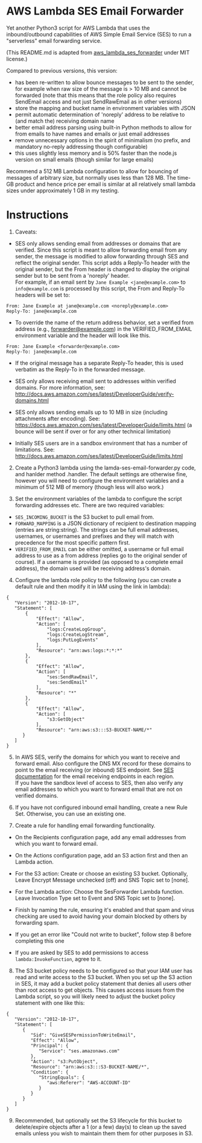 # AWS Lambda SES Email Forwarder

Yet another Python3 script for AWS Lambda that uses the inbound/outbound
capabilities of AWS Simple Email Service (SES) to run a "serverless" email
forwarding service.

(This README.md is adapted from [aws_lambda_ses_forwarder](https://github.com/arithmetric/aws-lambda-ses-forwarder)
under MIT license.)

Compared to previous versions, this version:
- has been re-written to allow bounce messages to be sent to the sender,
 for example when raw size of the message is > 10 MB and cannot be forwarded
 (note that this means that the role policy also requires SendEmail access and not
 just SendRawEmail as in other versions)
- store the mapping and bucket name in environment variables with JSON
- permit automatic determination of 'noreply' address to be relative to (and
 match the) receiving domain name
- better email address parsing using built-in Python methods to allow for from
 emails to have names and emails or just email addresses
- remove unnecessary options in the spirit of minimalism (no prefix, and
 mandatory no-reply addressing though configurable)
- this uses slightly less memory and is 50% faster than the node.js version on
 small emails (though similar for large emails)

Recommend a 512 MB Lambda configuration to allow for bouncing of messages of
arbitrary size, but normally uses less than 128 MB. The time-GB product and
hence price per email is similar at all relatively small lambda sizes under
approximately 1 GB in my testing.

# Instructions

1. Caveats:
 - SES only allows sending email from addresses or domains that are verified.
Since this script is meant to allow forwarding email from any sender, the
message is modified to allow forwarding through SES and reflect the original
sender. This script adds a Reply-To header with the original sender, but the
From header is changed to display the original sender but to be sent from a
'noreply' header.  
For example, if an email sent by `Jane Example <jane@example.com>` to
  `info@example.com` is processed by this script, the From and Reply-To headers
  will be set to:

  ```
  From: Jane Example at jane@example.com <noreply@example.com>
  Reply-To: jane@example.com
  ```

  - To override the name of the return address behavior, set a verified from
  address (e.g., forwarder@example.com) in the VERIFIED_FROM_EMAIL environment
  variable and the header will look like this.

  ```
  From: Jane Example <forwarder@example.com>
  Reply-To: jane@example.com
  ```
 - If the original message has a separate Reply-To header, this is used verbatim
as the Reply-To in the forwarded message.

 - SES only allows receiving email sent to addresses within verified domains. For
more information, see:
http://docs.aws.amazon.com/ses/latest/DeveloperGuide/verify-domains.html

 - SES only allows sending emails up to 10 MB in size (including attachments
after encoding). See:
https://docs.aws.amazon.com/ses/latest/DeveloperGuide/limits.html
(a bounce will be sent if over or for any other technical limitation)

 - Initially SES users are in a sandbox environment that has a number of
limitations. See:
http://docs.aws.amazon.com/ses/latest/DeveloperGuide/limits.html

2. Create a Python3 lambda using the lamda-ses-email-forwarder.py code,
and hanlder method <filename>.handler. The default settings are otherwise
fine, however you will need to configure the environment variables and a minimum of
512 MB of memory (though less will also work.)

3. Set the environment variables of the lambda to configure the script forwarding addresses etc.
There are two required variables:

 - `SES_INCOMING_BUCKET` is the S3 bucket to pull email from.  
 - `FORWARD_MAPPING` is a JSON dictionary of recipient to destination mapping (entries
are string:string). The strings can be full email addresses, usernames, or usernames
and prefixes and they will match with precedence for the most specific pattern first.  
 - `VERIFIED_FROM_EMAIL` can be either omitted, a username or full email address to use
as a from address (replies go to the original sender of course). If a username
is provided (as opposed to a complete email address), the domain used will be
receiving address's domain. 

4. Configure the lambda role policy to the following (you can create a default rule and then
modify it in IAM using the link in lambda):  
 ```
{
    "Version": "2012-10-17",
    "Statement": [
        {
            "Effect": "Allow",
            "Action": [
                "logs:CreateLogGroup",
                "logs:CreateLogStream",
                "logs:PutLogEvents"
            ],
            "Resource": "arn:aws:logs:*:*:*"
        },
        {
            "Effect": "Allow",
            "Action": [
                "ses:SendRawEmail",
                "ses:SendEmail"
            ],
            "Resource": "*"
        },
        {
            "Effect": "Allow",
            "Action": [
                "s3:GetObject"
            ],
         	"Resource": "arn:aws:s3:::S3-BUCKET-NAME/*"
       }
    ]
 }
 ```

5. In AWS SES, verify the domains for which you want to receive and forward
email. Also configure the DNS MX record for these domains to point to the email
receiving (or inbound) SES endpoint. See [SES documentation](http://docs.aws.amazon.com/ses/latest/DeveloperGuide/regions.html#region-endpoints)
for the email receiving endpoints in each region.  
If you have the sandbox level of access to SES, then also verify any email
addresses to which you want to forward email that are not on verified domains.

6. If you have not configured inbound email handling, create a new Rule Set.
Otherwise, you can use an existing one.

7. Create a rule for handling email forwarding functionality.

 - On the Recipients configuration page, add any email addresses from which you
 want to forward email.

 - On the Actions configuration page, add an S3 action first and then an Lambda
 action.

 - For the S3 action: Create or choose an existing S3 bucket. Optionally,
 Leave Encrypt Message unchecked (off) and SNS Topic set to [none].

 - For the Lambda action: Choose the SesForwarder Lambda function. Leave
 Invocation Type set to Event and SNS Topic set to [none].

 - Finish by naming the rule, ensuring it's enabled and that spam and virus
 checking are used to avoid having your domain blocked by others by forwarding spam. 

 - If you get an error like "Could not write to bucket", follow step 8 before
 completing this one

 - If you are asked by SES to add permissions to access `lambda:InvokeFunction`,
 agree to it.

8. The S3 bucket policy needs to be configured so that your IAM user has read
and write access to the S3 bucket. When you set up the S3 action in SES, it may
add a bucket policy statement that denies all users other than root access to
get objects. This causes access issues from the Lambda script, so you will
likely need to adjust the bucket policy statement with one like this:  
 ```
 {
    "Version": "2012-10-17",
    "Statement": [
       {
          "Sid": "GiveSESPermissionToWriteEmail",
          "Effect": "Allow",
          "Principal": {
             "Service": "ses.amazonaws.com"
          },
          "Action": "s3:PutObject",
          "Resource": "arn:aws:s3:::S3-BUCKET-NAME/*",
          "Condition": {
             "StringEquals": {
                "aws:Referer": "AWS-ACCOUNT-ID"
             }
          }
       }
    ]
 }
 ```

9. Recommended, but optionally set the S3 lifecycle for this bucket to
delete/expire objects after a 1 (or a few) day(s) to clean up the saved
emails unless you wish to maintain them them for other purposes in S3.
